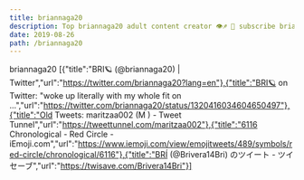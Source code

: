 ```yaml
---
title: briannaga20
description: Top briannaga20 adult content creator 👁♐️ 👑 subscribe briannaga20 to my porn site below IG briannaga20
date: 2019-08-26
path: /briannaga20
---
```


briannaga20
[{"title":"BRI🪐 (@briannaga20) | Twitter","url":"https://twitter.com/briannaga20?lang=en"},{"title":"BRI🪐 on Twitter: \"woke up literally with my whole fit on ...","url":"https://twitter.com/briannaga20/status/1320416034604650497"},{"title":"Old Tweets: maritzaa002 (M  ) - Tweet Tunnel","url":"https://tweettunnel.com/maritzaa002"},{"title":"6116 Chronological - Red Circle - iEmoji.com","url":"https://www.iemoji.com/view/emojitweets/489/symbols/red-circle/chronological/6116"},{"title":"BRÍ (@Brivera14Bri) のツイート - ツイセーブ","url":"https://twisave.com/Brivera14Bri"}]

